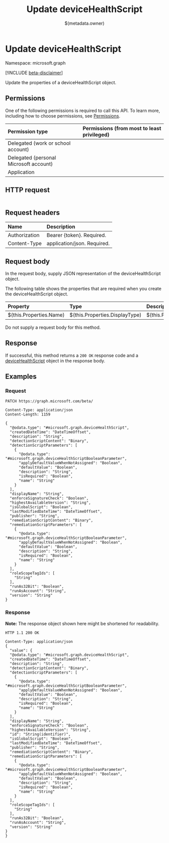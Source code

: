 ﻿---
title: "Update deviceHealthScript"
description: ""
localization_priority: Normal
author: "$(metadata.owner)"
ms.prod: "microsoft-identity-platform"
doc_type: "apiPageType"
---

# Update deviceHealthScript

Namespace: microsoft.graph

[!INCLUDE [beta-disclaimer](../../includes/beta-disclaimer.md)]

Update the properties of a deviceHealthScript object.

## Permissions

One of the following permissions is required to call this API. To learn more, including how to choose permissions, see [Permissions](/graph/permissions-reference).

| Permission type                        | Permissions (from most to least privileged) |
| :------------------------------------- | :------------------------------------------ |
| Delegated (work or school account)     |                                             |
| Delegated (personal Microsoft account) |                                             |
| Application                            |                                             |

## HTTP request

<!-- {
  "blockType": "ignored"
}
-->

```http

```

## Request headers

| Name          | Description                 |
| :------------ | :-------------------------- |
| Authorization | Bearer {token}. Required.   |
| Content-Type  | application/json. Required. |

## Request body

In the request body, supply JSON representation of the deviceHealthScript object.

The following table shows the properties that are required when you create the deviceHealthScript object.

| Property                | Type                           | Description                           |
| :---------------------- | :----------------------------- | :------------------------------------ |
| $(this.Properties.Name) | $(this.Properties.DisplayType) | $(this.Properties.DisplayDescription) |

Do not supply a request body for this method.

## Response

If successful, this method returns a `200 OK` response code and a [deviceHealthScript](../resources/deviceHealthScript.md) object in the response body.

## Examples

### Request

<!-- {
  "blockType": "request",
  "name": "update_devicehealthscript"
}
-->

```http
PATCH https://graph.microsoft.com/beta/

Content-Type: application/json
Content-Length: 1159

{
  "@odata.type": "#microsoft.graph.deviceHealthScript",
  "createdDateTime": "DateTimeOffset",
  "description": "String",
  "detectionScriptContent": "Binary",
  "detectionScriptParameters": [
    {
      "@odata.type": "#microsoft.graph.deviceHealthScriptBooleanParameter",
      "applyDefaultValueWhenNotAssigned": "Boolean",
      "defaultValue": "Boolean",
      "description": "String",
      "isRequired": "Boolean",
      "name": "String"
    }
  ],
  "displayName": "String",
  "enforceSignatureCheck": "Boolean",
  "highestAvailableVersion": "String",
  "isGlobalScript": "Boolean",
  "lastModifiedDateTime": "DateTimeOffset",
  "publisher": "String",
  "remediationScriptContent": "Binary",
  "remediationScriptParameters": [
    {
      "@odata.type": "#microsoft.graph.deviceHealthScriptBooleanParameter",
      "applyDefaultValueWhenNotAssigned": "Boolean",
      "defaultValue": "Boolean",
      "description": "String",
      "isRequired": "Boolean",
      "name": "String"
    }
  ],
  "roleScopeTagIds": [
    "String"
  ],
  "runAs32Bit": "Boolean",
  "runAsAccount": "String",
  "version": "String"
}

```

### Response

**Note:** The response object shown here might be shortened for readability.

<!-- {
  "blockType": "response",
  "truncated": true,
  "@odata.type": "microsoft.management.services.api.deviceHealthScript"
}
-->

```http
HTTP 1.1 200 OK

Content-Type: application/json
{
  "value": {
  "@odata.type": "#microsoft.graph.deviceHealthScript",
  "createdDateTime": "DateTimeOffset",
  "description": "String",
  "detectionScriptContent": "Binary",
  "detectionScriptParameters": [
    {
      "@odata.type": "#microsoft.graph.deviceHealthScriptBooleanParameter",
      "applyDefaultValueWhenNotAssigned": "Boolean",
      "defaultValue": "Boolean",
      "description": "String",
      "isRequired": "Boolean",
      "name": "String"
    }
  ],
  "displayName": "String",
  "enforceSignatureCheck": "Boolean",
  "highestAvailableVersion": "String",
  "id": "String(identifier)",
  "isGlobalScript": "Boolean",
  "lastModifiedDateTime": "DateTimeOffset",
  "publisher": "String",
  "remediationScriptContent": "Binary",
  "remediationScriptParameters": [
    {
      "@odata.type": "#microsoft.graph.deviceHealthScriptBooleanParameter",
      "applyDefaultValueWhenNotAssigned": "Boolean",
      "defaultValue": "Boolean",
      "description": "String",
      "isRequired": "Boolean",
      "name": "String"
    }
  ],
  "roleScopeTagIds": [
    "String"
  ],
  "runAs32Bit": "Boolean",
  "runAsAccount": "String",
  "version": "String"
}
}

```